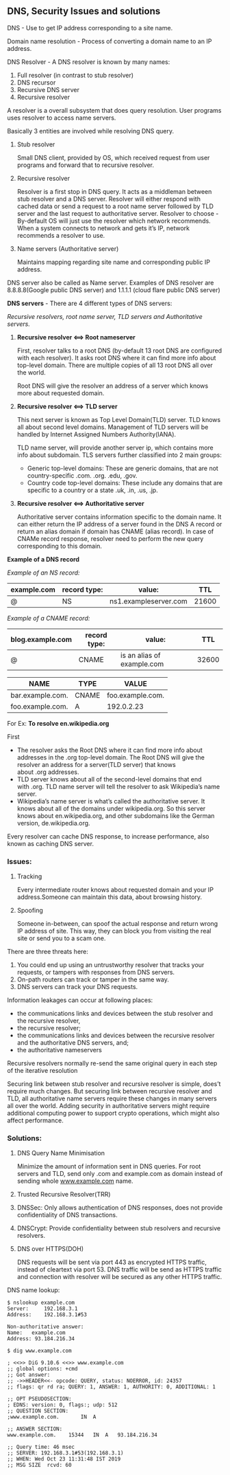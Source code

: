 
## DNS, Security Issues and solutions

DNS - Use to get IP address corresponding to a site name.

Domain name resolution - Process of converting a domain name to an IP address.

DNS Resolver - 
A DNS resolver is known by many names:
1. Full resolver (in contrast to stub resolver)
2. DNS recursor
3. Recursive DNS server
4. Recursive resolver

A resolver is a overall subsystem that does query resolution. User programs uses resolver to access name servers.

Basically 3 entities are involved while resolving DNS query.
1. Stub resolver

   Small DNS client, provided by OS, which received request from user programs and forward that to recursive resolver.
2. Recursive resolver

   Resolver is a first stop in DNS query. It acts as a middleman between stub resolver and a DNS server. 
   Resolver will either respond with cached data or send a request to a root name server followed by TLD server and the last request to authoritative server.
   Resolver to choose - By-default OS will just use the resolver which network recommends. When a system connects to network and gets it’s IP, network recommends a resolver to use.

3. Name servers (Authoritative server)

   Maintains mapping regarding site name and corresponding public IP address.

DNS server also be called as Name server. Examples of DNS resolver are 8.8.8.8(Google public DNS server) and 1.1.1.1 (cloud flare public DNS server)

**DNS servers** - 
There are 4 different types of DNS servers:

*Recursive resolvers, root name server, TLD servers and Authoritative servers.*

1. **Recursive resolver <==> Root nameserver**

   First, resolver talks to a root DNS (by-default 13 root DNS are configured with each resolver). It asks root DNS where it can find more info about top-level domain. There are multiple copies of all 13 root DNS all over the world.

   Root DNS will give the resolver an address of a server which knows more about requested domain.

2. **Recursive resolver <==> TLD server**

   This next server is known as Top Level Domain(TLD) server. TLD knows all about second level domains.
   Management of TLD servers will be handled by Internet Assigned Numbers Authority(IANA).

   TLD name server, will provide another server ip, which contains more info about subdomain.
   TLS servers further classified into 2 main groups:
   - Generic top-level domains: These are generic domains, that are not country-specific .com. .org. .edu, .gov.
   - Country code top-level domains: These include any domains that are specific to a country or a state .uk, .in, .us, .jp.

3. **Recursive resolver <==> Authoritative server**

   Authoritative server contains information specific to the domain name.
   It can either return the IP address of a server found in the DNS A record or return an alias domain if domain has CNAME (alias record).
   In case of CNAMe record response, resolver need to perform the new query corresponding to this domain.


**Example of a DNS record**

*Example of an NS record:*

| example.com | record type: | value: | TTL |
|-------------|--------------|--------|-----|
| @           | NS           | ns1.exampleserver.com | 21600 |

*Example of a CNAME record:*

| blog.example.com | record type: | value: | TTL |
|------------------|--------------|--------|-----|
| @                | CNAME        | is an alias of example.com | 32600 |


|NAME                   | TYPE  | VALUE           |
|-----------------------|-------|-----------------|
|bar.example.com.       | CNAME | foo.example.com.|
|foo.example.com.       | A     | 192.0.2.23      |




For Ex: **To resolve en.wikipedia.org**

First
- The resolver asks the Root DNS where it can find more info about addresses in the .org top-level domain.
The Root DNS will give the resolver an address for a server(TLD server) that knows about .org addresses.
- TLD server knows about all of the second-level domains that end with .org. TLD name server will tell the resolver to ask Wikipedia’s name server.
- Wikipedia’s name server is what’s called the authoritative server. It knows about all of the domains under wikipedia.org. So this server knows about en.wikipedia.org, and other subdomains like the German version, de.wikipedia.org.


Every resolver can cache DNS response, to increase performance, also known as caching DNS server.



### Issues:
1. Tracking

   Every intermediate router knows about requested domain and your IP address.Someone can maintain this data, about browsing history.

2. Spoofing

   Someone in-between, can spoof the actual response and return wrong IP address of site. This way, they can block you from visiting the real site or send you to a scam one.

There are three threats here:
1.	You could end up using an untrustworthy resolver that tracks your requests, or tampers with responses from DNS servers.
2.	On-path routers can track or tamper in the same way.
3.	DNS servers can track your DNS requests.


Information leakages can occur at following places:
- the communications links and devices between the stub resolver and the recursive resolver,
- the recursive resolver;
- the communications links and devices between the recursive resolver and the authoritative DNS servers, and;
- the authoritative nameservers

Recursive resolvers normally re-send the same original query in each step of the iterative resolution

Securing link between stub resolver and recursive resolver is simple, does’t require much changes.
But securing link between recursive resolver and TLD, all authoritative name servers require these changes in many servers all over the world. Adding security in authoritative servers might require additional computing power to support crypto operations, which might also affect performance.



### Solutions:
1. DNS Query Name Minimisation

   Minimize the amount of information sent in DNS queries.
   For root servers and TLD, send only .com and example.com as domain instead of sending whole www.example.com name.

2. Trusted Recursive Resolver(TRR)


3. DNSSec: Only allows authentication of DNS responses, does not provide confidentiality of DNS transactions.

4. DNSCrypt: Provide confidentiality between stub resolvers and recursive resolvers.

5. DNS over HTTPS(DOH)

   DNS requests will be sent via port 443 as encrypted HTTPS traffic, instead of cleartext via port 53. DNS traffic will be send as HTTPS traffic and connection with resolver will be secured as any other HTTPS traffic.


DNS name lookup:
```
$ nslookup example.com
Server:		192.168.3.1
Address:	192.168.3.1#53

Non-authoritative answer:
Name:	example.com
Address: 93.184.216.34
```


```
$ dig www.example.com

; <<>> DiG 9.10.6 <<>> www.example.com
;; global options: +cmd
;; Got answer:
;; ->>HEADER<<- opcode: QUERY, status: NOERROR, id: 24357
;; flags: qr rd ra; QUERY: 1, ANSWER: 1, AUTHORITY: 0, ADDITIONAL: 1

;; OPT PSEUDOSECTION:
; EDNS: version: 0, flags:; udp: 512
;; QUESTION SECTION:
;www.example.com.		IN	A

;; ANSWER SECTION:
www.example.com.	15344	IN	A	93.184.216.34

;; Query time: 46 msec
;; SERVER: 192.168.3.1#53(192.168.3.1)
;; WHEN: Wed Oct 23 11:31:48 IST 2019
;; MSG SIZE  rcvd: 60
```




